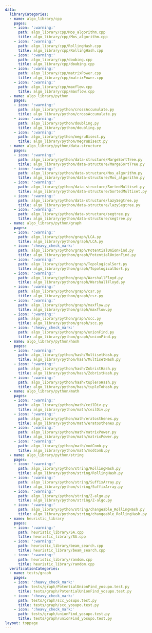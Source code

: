 ```yaml
---
data:
  libraryCategories:
  - name: algo_library/cpp
    pages:
    - icon: ':warning:'
      path: algo_library/cpp/Mos_algorithm.cpp
      title: algo_library/cpp/Mos_algorithm.cpp
    - icon: ':warning:'
      path: algo_library/cpp/RollingHash.cpp
      title: algo_library/cpp/RollingHash.cpp
    - icon: ':warning:'
      path: algo_library/cpp/doubing.cpp
      title: algo_library/cpp/doubing.cpp
    - icon: ':warning:'
      path: algo_library/cpp/matrixPower.cpp
      title: algo_library/cpp/matrixPower.cpp
    - icon: ':warning:'
      path: algo_library/cpp/maxflow.cpp
      title: algo_library/cpp/maxflow.cpp
  - name: algo_library/python
    pages:
    - icon: ':warning:'
      path: algo_library/python/crossAccumulate.py
      title: algo_library/python/crossAccumulate.py
    - icon: ':warning:'
      path: algo_library/python/doubling.py
      title: algo_library/python/doubling.py
    - icon: ':warning:'
      path: algo_library/python/megruBisect.py
      title: algo_library/python/megruBisect.py
  - name: algo_library/python/data-structure
    pages:
    - icon: ':warning:'
      path: algo_library/python/data-structure/MargeSortTree.py
      title: algo_library/python/data-structure/MargeSortTree.py
    - icon: ':warning:'
      path: algo_library/python/data-structure/Mos_algorithm.py
      title: algo_library/python/data-structure/Mos_algorithm.py
    - icon: ':warning:'
      path: algo_library/python/data-structure/SortedMultiset.py
      title: algo_library/python/data-structure/SortedMultiset.py
    - icon: ':warning:'
      path: algo_library/python/data-structure/lazySegtree.py
      title: algo_library/python/data-structure/lazySegtree.py
    - icon: ':warning:'
      path: algo_library/python/data-structure/segtree.py
      title: algo_library/python/data-structure/segtree.py
  - name: algo_library/python/graph
    pages:
    - icon: ':warning:'
      path: algo_library/python/graph/LCA.py
      title: algo_library/python/graph/LCA.py
    - icon: ':heavy_check_mark:'
      path: algo_library/python/graph/PotentialUnionFind.py
      title: algo_library/python/graph/PotentialUnionFind.py
    - icon: ':warning:'
      path: algo_library/python/graph/TopologicalSort.py
      title: algo_library/python/graph/TopologicalSort.py
    - icon: ':warning:'
      path: algo_library/python/graph/WarshallFloyd.py
      title: algo_library/python/graph/WarshallFloyd.py
    - icon: ':warning:'
      path: algo_library/python/graph/csr.py
      title: algo_library/python/graph/csr.py
    - icon: ':warning:'
      path: algo_library/python/graph/maxflow.py
      title: algo_library/python/graph/maxflow.py
    - icon: ':warning:'
      path: algo_library/python/graph/scc.py
      title: algo_library/python/graph/scc.py
    - icon: ':heavy_check_mark:'
      path: algo_library/python/graph/unionFind.py
      title: algo_library/python/graph/unionFind.py
  - name: algo_library/python/hash
    pages:
    - icon: ':warning:'
      path: algo_library/python/hash/MultisetHash.py
      title: algo_library/python/hash/MultisetHash.py
    - icon: ':warning:'
      path: algo_library/python/hash/ZobristHash.py
      title: algo_library/python/hash/ZobristHash.py
    - icon: ':warning:'
      path: algo_library/python/hash/tupleToHash.py
      title: algo_library/python/hash/tupleToHash.py
  - name: algo_library/python/math
    pages:
    - icon: ':warning:'
      path: algo_library/python/math/ceilDiv.py
      title: algo_library/python/math/ceilDiv.py
    - icon: ':warning:'
      path: algo_library/python/math/eratosthenes.py
      title: algo_library/python/math/eratosthenes.py
    - icon: ':warning:'
      path: algo_library/python/math/matrixPower.py
      title: algo_library/python/math/matrixPower.py
    - icon: ':warning:'
      path: algo_library/python/math/modComb.py
      title: algo_library/python/math/modComb.py
  - name: algo_library/python/string
    pages:
    - icon: ':warning:'
      path: algo_library/python/string/RollingHash.py
      title: algo_library/python/string/RollingHash.py
    - icon: ':warning:'
      path: algo_library/python/string/SuffixArray.py
      title: algo_library/python/string/SuffixArray.py
    - icon: ':warning:'
      path: algo_library/python/string/Z-algo.py
      title: algo_library/python/string/Z-algo.py
    - icon: ':warning:'
      path: algo_library/python/string/changeable_RollingHash.py
      title: algo_library/python/string/changeable_RollingHash.py
  - name: heuristic_library
    pages:
    - icon: ':warning:'
      path: heuristic_library/SA.cpp
      title: heuristic_library/SA.cpp
    - icon: ':warning:'
      path: heuristic_library/beam_search.cpp
      title: heuristic_library/beam_search.cpp
    - icon: ':warning:'
      path: heuristic_library/random.cpp
      title: heuristic_library/random.cpp
  verificationCategories:
  - name: tests/graph
    pages:
    - icon: ':heavy_check_mark:'
      path: tests/graph/PotentialUnionFind_yosupo.test.py
      title: tests/graph/PotentialUnionFind_yosupo.test.py
    - icon: ':heavy_check_mark:'
      path: tests/graph/scc_yosupo.test.py
      title: tests/graph/scc_yosupo.test.py
    - icon: ':heavy_check_mark:'
      path: tests/graph/unionFind_yosupo.test.py
      title: tests/graph/unionFind_yosupo.test.py
layout: toppage
---
```


